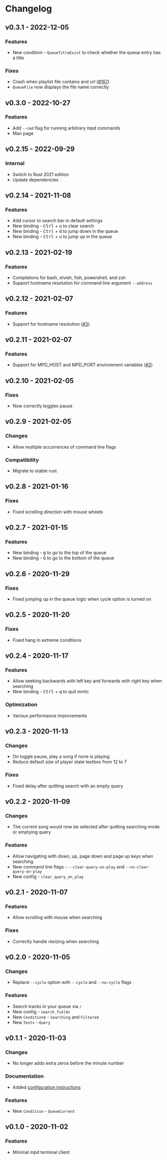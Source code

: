 # Changelog

## v0.3.1 - 2022-12-05

### Features
- New condition - `QueueTitleExist` to check whether the queue entry has a title

### Fixes
- Crash when playlist file contains and url ([#167](https://github.com/figsoda/mmtc/issues/167))
- `QueueFile` now displays the file name correctly


## v0.3.0 - 2022-10-27

### Features
- Add `--cmd` flag for running arbitrary mpd commands
- Man page


## v0.2.15 - 2022-09-29

### Internal
- Switch to Rust 2021 edition
- Update dependencies


## v0.2.14 - 2021-11-08

### Features
- Add cursor to search bar in default settings
- New binding - <kbd>Ctrl</kbd> + <kbd>u</kbd> to clear search
- New binding - <kbd>Ctrl</kbd> + <kbd>d</kbd> to jump down in the queue
- New binding - <kbd>Ctrl</kbd> + <kbd>u</kbd> to jump up in the queue


## v0.2.13 - 2021-02-19

### Features
- Completions for bash, elvish, fish, powershell, and zsh
- Support hostname resolution for command line argument `--address`


## v0.2.12 - 2021-02-07

### Features
- Support for hostname resolution ([#3](https://github.com/figsoda/mmtc/issues/3))


## v0.2.11 - 2021-02-07

### Features
- Support for MPD_HOST and MPD_PORT environment variables ([#2](https://github.com/figsoda/mmtc/issues/2))


## v0.2.10 - 2021-02-05

### Fixes
- Now correctly toggles pause


## v0.2.9 - 2021-02-05

### Changes
- Allow multiple occurrences of command line flags

### Compatibility
- Migrate to stable rust


## v0.2.8 - 2021-01-16

### Fixes
- Fixed scrolling direction with mouse wheels


## v0.2.7 - 2021-01-15

### Features
- New binding - <kbd>g</kbd> to go to the top of the queue
- New binding - <kbd>G</kbd> to go to the bottom of the queue


## v0.2.6 - 2020-11-29

### Fixes
- Fixed jumping up in the queue logic when cycle option is turned on


## v0.2.5 - 2020-11-20

### Fixes
- Fixed hang in extreme conditions


## v0.2.4 - 2020-11-17

### Features
- Allow seeking backwards with left key and forwards with right key when searching
- New binding - <kbd>Ctrl</kbd> + <kbd>q</kbd> to quit mmtc

### Optimization
- Various performance improvements


## v0.2.3 - 2020-11-13

### Changes
- On toggle pause, play a song if none is playing
- Reduce default size of player state textbox from 12 to 7

### Fixes
- Fixed delay after quitting search with an empty query


## v0.2.2 - 2020-11-09

### Changes
- The current song would now be selected after quitting searching mode or emptying query

### Features
- Allow navigating with down, up, page down and page up keys when searching
- New command line flags - `--clear-query-on-play` and `--no-clear-query-on-play`
- New config - `clear_query_on_play`


## v0.2.1 - 2020-11-07

### Features
- Allow scrolling with mouse when searching

### Fixes
- Correctly handle resizing when searching


## v0.2.0 - 2020-11-05

### Changes
- Replace `--cycle` option with `--cycle` and `--no-cycle` flags

### Features
- Search tracks in your queue via `/`
- New config - `search_fields`
- New `Condition`s - `Searching` and `Filtered`
- New `Texts` - `Query`


## v0.1.1 - 2020-11-03

### Changes
- No longer adds extra zeros before the minute number

### Documentation
- Added [configuration instructions](Configuration.md)

### Features
- New `Condition` - `QueueCurrent`


## v0.1.0 - 2020-11-02

### Features
- Minimal mpd terminal client
